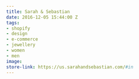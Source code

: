 ```yaml
---
title: Sarah & Sebastian
date: 2016-12-05 15:44:00 Z
tags:
- shopify
- design
- e-commerce
- jewellery
- women
- men
image: 
store-link: https://us.sarahandsebastian.com/#in
---
```


